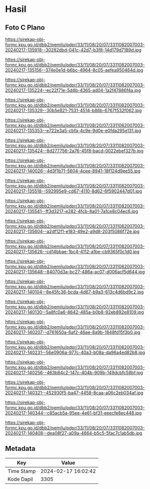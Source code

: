 # Hasil

## Foto C Plano

https://sirekap-obj-formc.kpu.go.id/dbb2/pemilu/pdpr/33/11/08/20/07/3311082007003-20240217-135918--30282dbd-041c-42d7-b3f8-14d179d7189d.jpg

https://sirekap-obj-formc.kpu.go.id/dbb2/pemilu/pdpr/33/11/08/20/07/3311082007003-20240217-135156--374e0e1d-b6bc-4964-8c05-aefea950464d.jpg

https://sirekap-obj-formc.kpu.go.id/dbb2/pemilu/pdpr/33/11/08/20/07/3311082007003-20240217-135224--ec22f71e-5d4b-4365-ad04-1a2f47886f4a.jpg

https://sirekap-obj-formc.kpu.go.id/dbb2/pemilu/pdpr/33/11/08/20/07/3311082007003-20240217-135329--30b5e821-7531-4514-b86b-6767f532f062.jpg

https://sirekap-obj-formc.kpu.go.id/dbb2/pemilu/pdpr/33/11/08/20/07/3311082007003-20240217-135353--e722e3a5-cbfa-4c9e-9d0e-e0fda295e131.jpg

https://sirekap-obj-formc.kpu.go.id/dbb2/pemilu/pdpr/33/11/08/20/07/3311082007003-20240217-135424--8d277756-2a76-45f8-bacd-0022ebef327b.jpg

https://sirekap-obj-formc.kpu.go.id/dbb2/pemilu/pdpr/33/11/08/20/07/3311082007003-20240217-140026--4d3f1b71-5604-4cee-8941-18f124d9ee55.jpg

https://sirekap-obj-formc.kpu.go.id/dbb2/pemilu/pdpr/33/11/08/20/07/3311082007003-20240217-135518--592995e9-cd67-4110-8d62-6f5902447d01.jpg

https://sirekap-obj-formc.kpu.go.id/dbb2/pemilu/pdpr/33/11/08/20/07/3311082007003-20240217-135541--ff3d3217-e282-4fcb-8a01-7a1ce8c04ec6.jpg

https://sirekap-obj-formc.kpu.go.id/dbb2/pemilu/pdpr/33/11/08/20/07/3311082007003-20240217-135604--a2df12f1-e183-49e2-a9d8-203f5086f72e.jpg

https://sirekap-obj-formc.kpu.go.id/dbb2/pemilu/pdpr/33/11/08/20/07/3311082007003-20240217-135626--cd14bbae-1bc4-4112-a1be-cb9365f0c1d0.jpg

https://sirekap-obj-formc.kpu.go.id/dbb2/pemilu/pdpr/33/11/08/20/07/3311082007003-20240217-135648--84070d3a-bc27-486a-ac07-d006acf5d644.jpg

https://sirekap-obj-formc.kpu.go.id/dbb2/pemilu/pdpr/33/11/08/20/07/3311082007003-20240217-140104--8e45fc36-bcda-4d67-b9a3-613c4d6bd9c2.jpg

https://sirekap-obj-formc.kpu.go.id/dbb2/pemilu/pdpr/33/11/08/20/07/3311082007003-20240217-140130--5a8fc0a6-8642-485a-b0b8-92eb892e8109.jpg

https://sirekap-obj-formc.kpu.go.id/dbb2/pemilu/pdpr/33/11/08/20/07/3311082007003-20240217-140207--d761650a-6af2-46ae-8a9b-1848fd15f3b0.jpg

https://sirekap-obj-formc.kpu.go.id/dbb2/pemilu/pdpr/33/11/08/20/07/3311082007003-20240217-140231--56e0906a-977c-40a3-b08a-da96a4ed82b8.jpg

https://sirekap-obj-formc.kpu.go.id/dbb2/pemilu/pdpr/33/11/08/20/07/3311082007003-20240217-140256--463b84c2-147c-404b-909b-149dcbfc58bf.jpg

https://sirekap-obj-formc.kpu.go.id/dbb2/pemilu/pdpr/33/11/08/20/07/3311082007003-20240217-140321--452930f5-ba47-4458-8caa-a06c2eb034af.jpg

https://sirekap-obj-formc.kpu.go.id/dbb2/pemilu/pdpr/33/11/08/20/07/3311082007003-20240217-140344--c85acb5a-95ee-4e61-bf31-eeecfe8ec448.jpg

https://sirekap-obj-formc.kpu.go.id/dbb2/pemilu/pdpr/33/11/08/20/07/3311082007003-20240217-140408--dea08f27-a09a-4664-b5c5-5fac7c1ab5db.jpg


## Metadata

| Key        | Value               |
| ---------- | ------------------- |
| Time Stamp | 2024-02-17 16:02:42 |
| Kode Dapil | 3305                |



